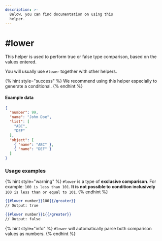 ```yaml
---
description: >-
  Below, you can find documentation on using this
  helper.
---
```


# #lower

This helper is used to perform true or false type comparison, based on the values entered.

You will usually use `#lower` together with other helpers.

{% hint style="success" %}
We recommend using this helper especially to generate a conditional.
{% endhint %}

#### Example data

```json
{
  "number": 99,
  "name": "John Doe",
  "list": [
    "ABC",
    "DEF"
  ],
  "object": [
    { "name": "ABC" },
    { "name": "DEF" }
  ]
}
```

### Usage examples

{% hint style="warning" %}
`#lower` is a type of **exclusive comparison**. For example: `100 is less than 101`. **It is not possible to condition inclusively** `100 is less than or equal to 101`.
{% endhint %}

```handlebars
{{#lower number}}100{{/greater}}
// Output: true

{{#lower number}}1{{/greater}}
// Output: false
```

{% hint style="info" %}
`#lower` will automatically parse both comparison values as numbers.
{% endhint %}